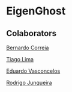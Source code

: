 # EigenGhost





## Colaborators
[Bernardo Correia](https://github.com/BKTales)

[Tiago Lima](https://github.com/Tiago-Lima-TSL)

[Eduardo Vasconcelos](https://github.com/eduVVSC)

[Rodrigo Junqueira](https://github.com/junkeira13)
